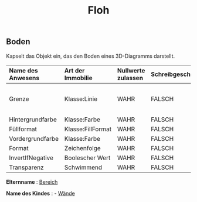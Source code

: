﻿---
title: Floh
second_title: Aspose.Cells Cloud Documen
type: docs
url: /de/specification/model/floor/
description: "Aspose.Cells Cloud-Modellspezifikation: Floor. Müheloses Bearbeiten von Excel und anderen Tabellenkalkulationsdokumenten mit Funktionen wie Öffnen, Generieren, Bearbeiten, Teilen, Zusammenführen, Vergleichen und Konvertieren"
kwords: Excel, Office, Tabellenkalkulation, Cloud REST API, Etage
weight: 50
---
## **Boden**

 Kapselt das Objekt ein, das den Boden eines 3D-Diagramms darstellt.

| Name des Anwesens| Art der Immobilie| Nullwerte zulassen| Schreibgeschützt| Standardwert| Beschreibung|
|:- |:- |:- |:- |:- |:- |
| Grenze| Klasse:Linie| WAHR| FALSCH|| Ruft die Grenze ab oder legt sie fest.|
| Hintergrundfarbe| Klasse:Farbe| WAHR| FALSCH|||
| Füllformat| Klasse:FillFormat| WAHR| FALSCH|||
| Vordergrundfarbe| Klasse:Farbe| WAHR| FALSCH|||
| Format| Zeichenfolge| WAHR| FALSCH|||
| InvertIfNegative| Boolescher Wert| WAHR| FALSCH|||
| Transparenz| Schwimmend| WAHR| FALSCH|||

**Elternname** : [Bereich](/specification/model/area)

**Name des Kindes** : 
	-  [Wände](walls) 
